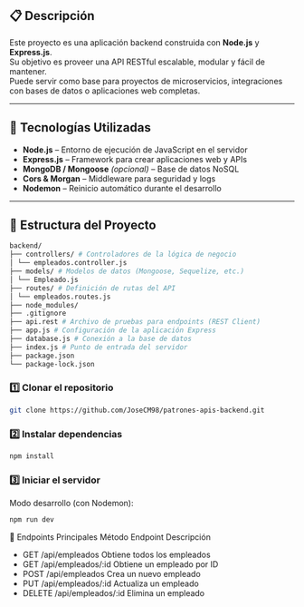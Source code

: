 ## 📋 Descripción

Este proyecto es una aplicación backend construida con **Node.js** y **Express.js**.  
Su objetivo es proveer una API RESTful escalable, modular y fácil de mantener.  
Puede servir como base para proyectos de microservicios, integraciones con bases de datos o aplicaciones web completas.

---

## 🧩 Tecnologías Utilizadas

- **Node.js** – Entorno de ejecución de JavaScript en el servidor  
- **Express.js** – Framework para crear aplicaciones web y APIs  
- **MongoDB / Mongoose** *(opcional)* – Base de datos NoSQL  
- **Cors & Morgan** – Middleware para seguridad y logs  
- **Nodemon** – Reinicio automático durante el desarrollo  

---

## 📁 Estructura del Proyecto
```bash
backend/
├── controllers/ # Controladores de la lógica de negocio
│ └── empleados.controller.js
├── models/ # Modelos de datos (Mongoose, Sequelize, etc.)
│ └── Empleado.js
├── routes/ # Definición de rutas del API
│ └── empleados.routes.js
├── node_modules/
├── .gitignore
├── api.rest # Archivo de pruebas para endpoints (REST Client)
├── app.js # Configuración de la aplicación Express
├── database.js # Conexión a la base de datos
├── index.js # Punto de entrada del servidor
├── package.json
└── package-lock.json
```
### 1️⃣ Clonar el repositorio
```bash
git clone https://github.com/JoseCM98/patrones-apis-backend.git
```
### 2️⃣ Instalar dependencias
```bash
npm install
```
### 3️⃣ Iniciar el servidor

Modo desarrollo (con Nodemon):
```bash
npm run dev
```
🔗 Endpoints Principales
Método	Endpoint	Descripción
- GET	/api/empleados	Obtiene todos los empleados
- GET	/api/empleados/:id	Obtiene un empleado por ID
- POST	/api/empleados	Crea un nuevo empleado
- PUT	/api/empleados/:id	Actualiza un empleado
- DELETE	/api/empleados/:id	Elimina un empleado
